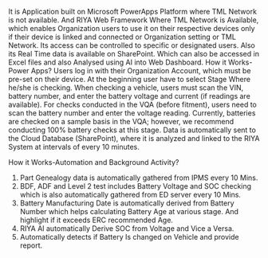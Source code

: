 It is Application built on Microsoft PowerApps Platform where TML Network is not available. And RIYA Web Framework Where TML Network is Available, which enables Organization users to use it on their respective devices only if their device is linked and connected or Organization setting or TML Network.
Its access can be controlled to specific or designated users. Also its Real Time data is available on SharePoint. Which can also be accessed in Excel files and also Analysed using AI into Web Dashboard.
How it Works-Power Apps?
Users log in with their Organization Account, which must be pre-set on their device. At the beginning user have to select Stage Where he/she is checking. When checking a vehicle, users must scan the VIN, battery number, and enter the battery voltage and current (if readings are available). For checks conducted in the VQA (before fitment), users need to scan the battery number and enter the voltage reading. Currently, batteries are checked on a sample basis in the VQA; however, we recommend conducting 100% battery checks at this stage. Data is automatically sent to the Cloud Database (SharePoint), where it is analyzed and linked to the RIYA System at intervals of every 10 minutes.


How it Works-Automation and Background Activity?
1) Part Genealogy data is automatically gathered from IPMS every 10 Mins.
2) BDF, ADF and Level 2 test includes Battery Voltage and SOC checking which is also automatically gathered from ED server every 10 Mins.
3) Battery Manufacturing Date is automatically derived from Battery Number which helps calculating Battery Age at various stage. And highlight if it exceeds ERC recommended Age.
4) RIYA AI automatically Derive SOC from Voltage and Vice a Versa.
5) Automatically detects if Battery Is changed on Vehicle and provide report.
